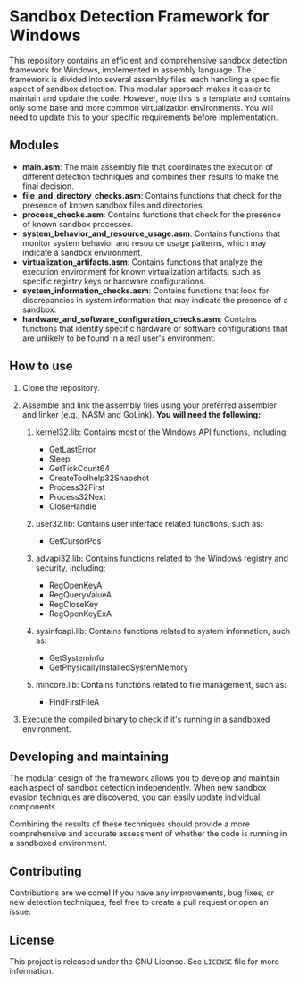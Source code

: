 Sandbox Detection Framework for Windows
=======================================

This repository contains an efficient and comprehensive sandbox detection framework for Windows, implemented in assembly language. The framework is divided into several assembly files, each handling a specific aspect of sandbox detection. This modular approach makes it easier to maintain and update the code. However, note this is a template and contains only some base and more common virtualization environments. You will need to update this to your specific requirements before implementation.

Modules
-------

-   **main.asm**: The main assembly file that coordinates the execution of different detection techniques and combines their results to make the final decision.
-   **file_and_directory_checks.asm**: Contains functions that check for the presence of known sandbox files and directories.
-   **process_checks.asm**: Contains functions that check for the presence of known sandbox processes.
-   **system_behavior_and_resource_usage.asm**: Contains functions that monitor system behavior and resource usage patterns, which may indicate a sandbox environment.
-   **virtualization_artifacts.asm**: Contains functions that analyze the execution environment for known virtualization artifacts, such as specific registry keys or hardware configurations.
-   **system_information_checks.asm**: Contains functions that look for discrepancies in system information that may indicate the presence of a sandbox.
-   **hardware_and_software_configuration_checks.asm**: Contains functions that identify specific hardware or software configurations that are unlikely to be found in a real user's environment.

How to use
----------

1.  Clone the repository.
2.  Assemble and link the assembly files using your preferred assembler and linker (e.g., NASM and GoLink). **You will need the following:**
    1.  kernel32.lib: Contains most of the Windows API functions, including:

        -   GetLastError
        -   Sleep
        -   GetTickCount64
        -   CreateToolhelp32Snapshot
        -   Process32First
        -   Process32Next
        -   CloseHandle
    2.  user32.lib: Contains user interface related functions, such as:

        -   GetCursorPos
    3.  advapi32.lib: Contains functions related to the Windows registry and security, including:

        -   RegOpenKeyA
        -   RegQueryValueA
        -   RegCloseKey
        -   RegOpenKeyExA
    4.  sysinfoapi.lib: Contains functions related to system information, such as:

        -   GetSystemInfo
        -   GetPhysicallyInstalledSystemMemory
    5.  mincore.lib: Contains functions related to file management, such as:

        -   FindFirstFileA
        
3.  Execute the compiled binary to check if it's running in a sandboxed environment.

Developing and maintaining
--------------------------

The modular design of the framework allows you to develop and maintain each aspect of sandbox detection independently. When new sandbox evasion techniques are discovered, you can easily update individual components.

Combining the results of these techniques should provide a more comprehensive and accurate assessment of whether the code is running in a sandboxed environment.

Contributing
------------

Contributions are welcome! If you have any improvements, bug fixes, or new detection techniques, feel free to create a pull request or open an issue.

License
-------

This project is released under the GNU License. See `LICENSE` file for more information.
